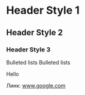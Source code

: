 # Header Style 1

## Header Style 2

### Header Style 3

Bulleted lists
Bulleted lists

Hello 

Линк: www.google.com
